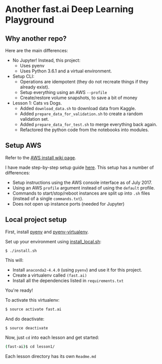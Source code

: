# Another fast.ai Deep Learning Playground

## Why another repo?

Here are the main differences:
* No Jupyter! Instead, this project:
    * Uses pyenv
    * Uses Python 3.6.1 and a virtual environment.
* Setup CLI:
    * Operations are idempotent (they do not recreate things if they already exist).
    * Setup everything using an AWS `--profile`
    * Create/restore volume snapshots, to save a bit of money
* Lesson 1: Cats vs Dogs.
    * Added `download_data.sh` to download data from Kaggle.
    * Added `prepare_data_for_validation.sh` to create a random validation set.
    * Added `prepare_data_for_test.sh` to merge everything back again.
    * Refactored the python code from the notebooks into modules.

## Setup AWS

Refer to the [AWS install wiki page](http://wiki.fast.ai/index.php/AWS_install).

I have made step-by-step setup guide [here](setup/Readme.md). This setup has a number of differences:
* Setup instructions using the AWS console interface as of July 2017.
* Using an AWS `profile` argument instead of using the `default` profile.
* Commands to start/stop/reboot instances are split up into `.sh` files (instead of a single `commands.txt`).
* Does not open up instance ports (needed for Jupyter)


## Local project setup

First, install [pyenv](https://github.com/pyenv/pyenv) and [pyenv-virtualenv](https://github.com/pyenv/pyenv-virtualenv).

Set up your environment using [install_local.sh](install_local.sh):

```
$ ./install.sh
```

This will:
* Install `anaconda2-4.4.0` (using `pyenv`) and use it for this project.
* Create a virtualenv called `(fast.ai)`
* Install all the dependencies listed in `requirements.txt`

You're ready!

To activate this virtualenv:

```bash
$ source activate fast.ai
```

And do deactivate:

```bash
$ source deactivate
```

Now, just `cd` into each lesson and get started:

```bash
(fast-ai)$ cd lesson1/
```

Each lesson directory has its own `Readme.md`
